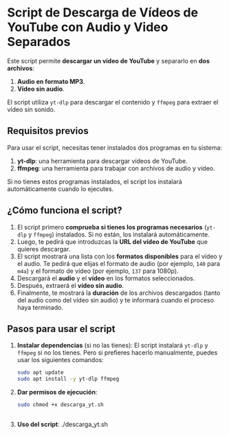 # Script de Descarga de Vídeos de YouTube con Audio y Video Separados

Este script permite **descargar un vídeo de YouTube** y separarlo en **dos archivos**:
1. **Audio en formato MP3**.
2. **Vídeo sin audio**.

El script utiliza `yt-dlp` para descargar el contenido y `ffmpeg` para extraer el vídeo sin sonido.


## Requisitos previos
Para usar el script, necesitas tener instalados dos programas en tu sistema:

1. **yt-dlp**: una herramienta para descargar vídeos de YouTube.
2. **ffmpeg**: una herramienta para trabajar con archivos de audio y vídeo.

Si no tienes estos programas instalados, el script los instalará automáticamente cuando lo ejecutes.


## ¿Cómo funciona el script?

1. El script primero **comprueba si tienes los programas necesarios** (`yt-dlp` y `ffmpeg`) instalados. Si no están, los instalará automáticamente.
2. Luego, te pedirá que introduzcas la **URL del vídeo de YouTube** que quieres descargar.
3. El script mostrará una lista con los **formatos disponibles** para el vídeo y el audio. Te pedirá que elijas el formato de audio (por ejemplo, `140` para `m4a`) y el formato de vídeo (por ejemplo, `137` para 1080p).
4. Descargará el **audio** y el **vídeo** en los formatos seleccionados.
5. Después, extraerá el **vídeo sin audio**.
6. Finalmente, te mostrará la **duración** de los archivos descargados (tanto del audio como del vídeo sin audio) y te informará cuando el proceso haya terminado.


## Pasos para usar el script

1. **Instalar dependencias** (si no las tienes):
   El script instalará `yt-dlp` y `ffmpeg` si no los tienes. Pero si prefieres hacerlo manualmente, puedes usar los siguientes comandos:
   
   ```bash
   sudo apt update
   sudo apt install -y yt-dlp ffmpeg

2. **Dar permisos de ejecución**:
   ```bash
   sudo chmod +x descarga_yt.sh
  
3. **Uso del script**: 
   ./descarga_yt.sh

   
